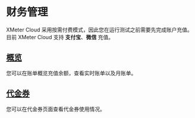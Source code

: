 # 财务管理

XMeter Cloud 采用按需付费模式，因此您在运行测试之前需要先完成账户充值。目前 XMeter Cloud 支持 **支付宝**、**微信** 充值。

## [概览](./billing_brief.md)

您可以在账单概览充值余额，查看实时账单以及月账单。

## [代金券](./coupons.md)

您可以在代金券页面查看代金券使用情况。

